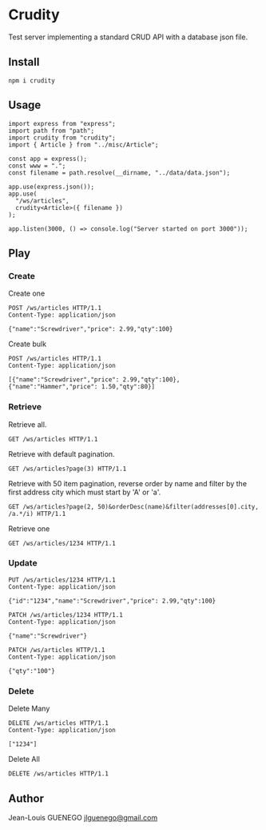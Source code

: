 # Crudity

Test server implementing a standard CRUD API with a database json file.

## Install

```
npm i crudity
```

## Usage

```
import express from "express";
import path from "path";
import crudity from "crudity";
import { Article } from "../misc/Article";

const app = express();
const www = ".";
const filename = path.resolve(__dirname, "../data/data.json");

app.use(express.json());
app.use(
  "/ws/articles",
  crudity<Article>({ filename })
);

app.listen(3000, () => console.log("Server started on port 3000"));
```

## Play

### Create

Create one

```
POST /ws/articles HTTP/1.1
Content-Type: application/json

{"name":"Screwdriver","price": 2.99,"qty":100}
```

Create bulk

```
POST /ws/articles HTTP/1.1
Content-Type: application/json

[{"name":"Screwdriver","price": 2.99,"qty":100},{"name":"Hammer","price": 1.50,"qty":80}]
```

### Retrieve

Retrieve all.
```
GET /ws/articles HTTP/1.1
```

Retrieve with default pagination.
```
GET /ws/articles?page(3) HTTP/1.1
```

Retrieve with 50 item pagination, reverse order by name and filter by the first address city which must start by 'A' or 'a'.
```
GET /ws/articles?page(2, 50)&orderDesc(name)&filter(addresses[0].city, /a.*/i) HTTP/1.1
```


Retrieve one
```
GET /ws/articles/1234 HTTP/1.1
```

### Update

```
PUT /ws/articles/1234 HTTP/1.1
Content-Type: application/json

{"id":"1234","name":"Screwdriver","price": 2.99,"qty":100}
```

```
PATCH /ws/articles/1234 HTTP/1.1
Content-Type: application/json

{"name":"Screwdriver"}
```

```
PATCH /ws/articles HTTP/1.1
Content-Type: application/json

{"qty":"100"}
```

### Delete

Delete Many

```
DELETE /ws/articles HTTP/1.1
Content-Type: application/json

["1234"]
```

Delete All

```
DELETE /ws/articles HTTP/1.1
```

## Author

Jean-Louis GUENEGO <jlguenego@gmail.com>
